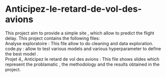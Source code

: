 # Anticipez-le-retard-de-vol-des-avions
This project aim to provide a simple site , which allow to predict the flight delay. This  project contains the following files:     
Analyse exploratoire : This file allow to do cleaning and data exploration.  
code.py : allow to test various models and various hyperparameter to define the best model .  
Projet 4_ Anticipez le retard de vol des avions : This file shows slides which represent the problamatic , the methodology and the results obtained in the project.
